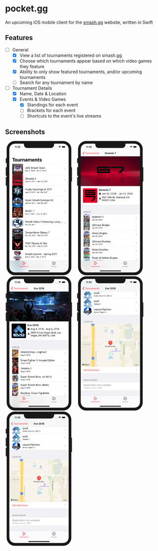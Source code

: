 # pocket.gg

An upcoming iOS mobile client for the [smash.gg](https://smash.gg/) website, written in Swift

## Features
- [ ] General
    - [x] View a list of tournaments registered on smash.gg
    - [x] Choose which tournaments appear based on which video games they feature
    - [x] Ability to only show featured tournaments, and/or upcoming tournaments
    - [ ] Search for any tournament by name
- [ ] Tournament Details
    - [x] Name, Date & Location
    - [x] Events & Video Games
        - [x] Standings for each event
        - [ ] Brackets for each event
        - [ ] Shortcuts to the event's live streams 

## Screenshots
[<img src="screenshots/pocket-gg-1.png" width="220" height="435">](screenshots/pocket-gg-1.png)
&nbsp;
[<img src="screenshots/pocket-gg-2.png" width="220" height="435">](screenshots/pocket-gg-2.png)
&nbsp;
[<img src="screenshots/pocket-gg-3.png" width="220" height="435">](screenshots/pocket-gg-3.png)
&nbsp;
[<img src="screenshots/pocket-gg-4.png" width="220" height="435">](screenshots/pocket-gg-4.png)
&nbsp;
[<img src="screenshots/pocket-gg-4.png" width="220" height="435">](screenshots/pocket-gg-4.png)
